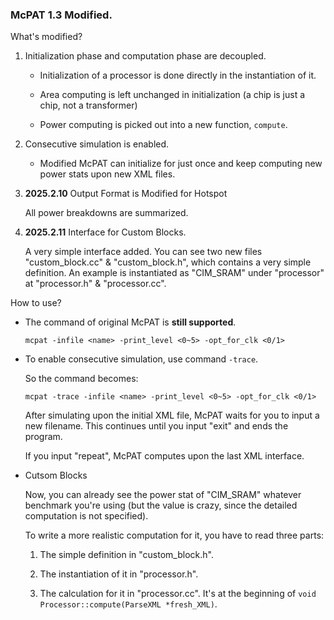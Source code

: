 ### McPAT 1.3 Modified.

What's modified?

1. Initialization phase and computation phase are decoupled.
   
   - Initialization of a processor is done directly in the instantiation of it.
   
   - Area computing is left unchanged in initialization (a chip is just a chip, not a transformer)
   
   - Power computing is picked out into a new function, `compute`.

2. Consecutive simulation is enabled.
   
   - Modified McPAT can initialize for just once and keep computing new power stats upon new XML files.

3. **2025.2.10** Output Format is Modified for Hotspot
   
   All power breakdowns are summarized. 

4. **2025.2.11** Interface for Custom Blocks.
   
   A very simple interface added. You can see two new files "custom_block.cc" & "custom_block.h", which contains a very simple definition. An example is instantiated as "CIM_SRAM" under "processor" at "processor.h" & "processor.cc".
   
   

How to use?

- The command of original McPAT is **still supported**.
  
  ```shell
  mcpat -infile <name> -print_level <0~5> -opt_for_clk <0/1>
  ```

- To enable consecutive simulation, use command `-trace`.
  
  So the command becomes:
  
  ```shell
  mcpat -trace -infile <name> -print_level <0~5> -opt_for_clk <0/1>
  ```
  
  After simulating upon the initial XML file, McPAT waits for you to input a new filename. This continues until you input "exit" and ends the program.
  
  If you input "repeat", McPAT computes upon the last XML interface.

- Cutsom Blocks
  
  Now, you can already see the power stat of "CIM_SRAM" whatever benchmark you're using (but the value is crazy, since the detailed computation is not specified).
  
  To write a more realistic computation for it, you have to read three parts:
  
  1. The simple definition in "custom_block.h".
  
  2. The instantiation of it in "processor.h".
  
  3. The calculation for it in "processor.cc". It's at the beginning of `void Processor::compute(ParseXML *fresh_XML)`. 




